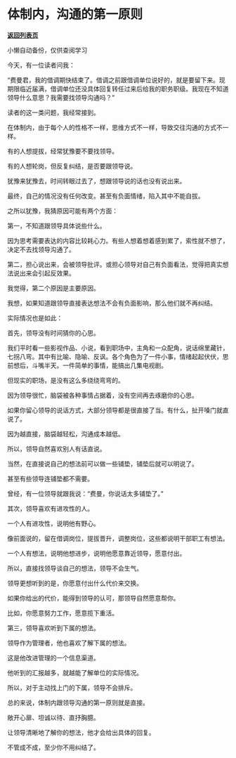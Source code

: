 # 体制内，沟通的第一原则

[**返回列表页**](/gzh/费曼的小茶馆)

小懒自动备份，仅供查阅学习

今天，有一位读者问我：

  

“费曼君，我的借调期快结束了。借调之前跟借调单位说好的，就是要留下来。现期限临近届满，借调单位还没具体回复转任过来后给我的职务职级。我现在不知道领导什么意思？我需要找领导沟通吗？”

  

读者的这一类问题，我经常接到。

  

在体制内，由于每个人的性格不一样，思维方式不一样，导致交往沟通的方式不一样。

  

有的人想提拔，经常犹豫要不要找领导。

  

有的人想轮岗，但反复纠结，是否要跟领导说。

  

犹豫来犹豫去，时间转眼过去了，想跟领导说的话也没有说出来。

  

最终，自己的情况没有任何改变。甚至有负面情绪，陷入其中不能自拔。

  

之所以犹豫，我猜原因可能有两个方面：

  

第一，不知道跟领导具体说些什么。

  

因为思考需要表达的内容比较耗心力。有些人想着想着感到累了，索性就不想了，决定不去找领导沟通了。

  

第二，担心说出来，会被领导批评。或担心领导对自己有负面看法，觉得把真实想法说出来会引起反效果。

  

我觉得，第二个原因是主要原因。

  

我想，如果知道跟领导直接表达想法不会有负面影响，那么他们就不再纠结。

  

实际情况也是如此：

  

首先，领导没有时间猜你的心思。

  

我们平时看一些影视作品、小说，看到职场中，主角和一众配角，说话绵里藏针，七拐八弯。其中有比喻、隐喻、反讽。各个角色为了一件小事，情绪起起伏伏，思前想后，斗嘴半天。一件简单的事情，能搞出几集电视剧。

  

但现实的职场，是没有这么多绕绕弯弯的。

  

因为领导很忙，脑袋被各种事情占据着，没有空间再去琢磨你的心思。

  

如果你留心领导的说话方式，大部分领导都是很直接了当。有什么，扯开嗓门就直说了。

  

因为越直接，脑袋越轻松，沟通成本越低。

  

所以，领导自然喜欢别人有话直说。

  

当然，在直接说自己的想法前可以做一些铺垫，铺垫后就可以明说了。

  

甚至有些领导连铺垫都不需要。

  

曾经，有一位领导就跟我说：“费曼，你说话太多铺垫了。”

  

其次，领导喜欢有进攻性的人。

  

一个人有进攻性，说明他有野心。

  

像前面说的，留在借调岗位，提拔晋升，调整岗位，这些都说明干部职工有想法。

  

一个人有想法，说明他想进步，说明他愿意靠近领导，愿意付出。

  

所以，直接找领导谈自己的想法，领导不会生气。

  

领导更想听到的是，你愿意付出什么代价来交换。

  

如果你给出的代价，能得到领导的认可，那领导自然愿意帮你。

  

比如，你愿意努力工作，愿意揽下重活。

  

第三，领导喜欢听到下属的想法。

  

领导作为管理者，他也喜欢了解下属的想法。

  

这是他改进管理的一个信息渠道。

  

他听到的汇报越多，就越能了解单位的实际情况。

  

所以，对于主动找上门的下属，领导不会排斥。

  

总的来说，体制内跟领导沟通的第一原则就是直接。

  

敞开心扉、坦诚以待、直抒胸臆。

  

让领导清晰地了解你的想法，他才会给出具体的回复。

  

不管成不成，至少你不用纠结了。

